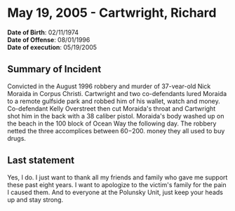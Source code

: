 # May 19, 2005 - Cartwright, Richard

**Date of Birth**: 02/11/1974<br/>
**Date of Offense**: 08/01/1996<br/>
**Date of execution**: 05/19/2005<br/>

## Summary of Incident
Convicted in the August 1996 robbery and murder of 37-vear-old Nick Moraida in Corpus Christi. Cartwright and two co-defendants lured Moraida to a remote gulfside park and robbed him of his wallet, watch and money. Co-defendant Kelly Overstreet then cut Moraida's throat and Cartwright shot him in the back with a 38 caliber pistol. Moraida's body washed up on the beach in the 100 block of Ocean Way the following day. The robbery netted the three accomplices between $60-$200. money they all used to buy drugs.

## Last statement
Yes, I do. I just want to thank all my friends and family who gave me support these past eight years. I want to apologize to the victim's family for the pain I caused them. And to everyone at the Polunsky Unit, just keep your heads up and stay strong.
